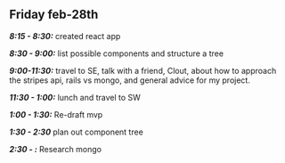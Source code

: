 ## Friday feb-28th
***8:15 - 8:30:*** created react app

***8:30 - 9:00:*** list possible components and structure a tree

***9:00-11:30:*** travel to SE,
             talk with a friend, Clout, about how to approach the stripes api, rails vs mongo, and general advice for my project.

***11:30 - 1:00:*** lunch and travel to SW

***1:00 - 1:30:*** Re-draft mvp

***1:30 - 2:30*** plan out component tree

***2:30 - :*** Research mongo
